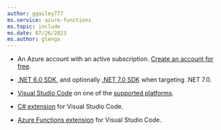 ```yaml
---
author: ggailey777
ms.service: azure-functions
ms.topic: include
ms.date: 07/26/2023
ms.author: glenga
---
```


+ An Azure account with an active subscription. [Create an account for free](https://azure.microsoft.com/free/?ref=microsoft.com&utm_source=microsoft.com&utm_medium=docs&utm_campaign=visualstudio).

+ [.NET 6.0 SDK](https://dotnet.microsoft.com/download/dotnet/6.0), and optionally [.NET 7.0 SDK](https://dotnet.microsoft.com/download/dotnet/7.0) when targeting .NET 7.0.

+ [Visual Studio Code](https://code.visualstudio.com/) on one of the [supported platforms](https://code.visualstudio.com/docs/supporting/requirements#_platforms).

+ [C# extension](https://marketplace.visualstudio.com/items?itemName=ms-dotnettools.csharp) for Visual Studio Code.  

+ [Azure Functions extension](https://marketplace.visualstudio.com/items?itemName=ms-azuretools.vscode-azurefunctions) for Visual Studio Code. 